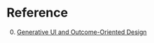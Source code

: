 # Reference

0. [Generative UI and Outcome-Oriented Design](https://www.nngroup.com/articles/generative-ui/)


